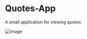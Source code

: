 # Quotes-App
A small application for viewing quotes.

![image](https://user-images.githubusercontent.com/70006226/172997550-0196af96-fad6-4f12-b6fe-667a2448a21f.png)
